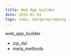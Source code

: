 ```yaml
---
title: Web App builder
date: 2015-01-01
tags: ruby, metaprogramming
---
```


web_app_builder
  - zip_dsl
  - meta_methods